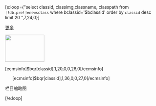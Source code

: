 <?php 
$bclassid=$GLOBALS[navclassid]; //取得本栏目id 
//取得本栏目下的子栏目 
?> 
[e:loop={"select classid, classimg,classname, classpath from `[!db.pre!]enewsclass` where bclassid='$bclassid' order by `classid` desc limit 20 ",7,24,0}]

<div class="jibing_comm_box"> 
<p class="title"><a href="<?=$public_r[newsurl].$bqr[classpath]?>" target="_blank"><?=$bqr[classname]?></a></p>
 <p class="more"><a href="<?=$public_r[newsurl].$bqr[classpath]?>" target="_blank" class="link_block">更多</a></p>
  <p class="pic"><a href="<?=$public_r[newsurl].$bqr[classpath]?>" target="_blank"><img height="88" src="<?=$bqr[classimg]?>" width="128" /></a></p>
  [ecmsinfo]$bqr[classid],1,20,0,0,26,0[/ecmsinfo]
  <ul class="list_date">
  [ecmsinfo]$bqr[classid],1,36,0,0,27,0[/ecmsinfo]
  </ul>
</div>
<?=$bqr[classimg]?>栏目缩略图

[/e:loop]


